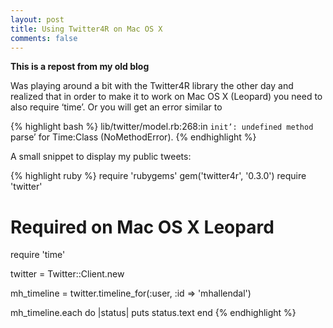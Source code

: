 ```yaml
---
layout: post
title: Using Twitter4R on Mac OS X
comments: false
---
```


**This is a repost from my old blog**

Was playing around a bit with the Twitter4R library the other day and realized that in order to make it to work on Mac OS X (Leopard) you need to also require ‘time’. Or you will get an error similar to 

{% highlight bash %}
lib/twitter/model.rb:268:in `init’: undefined method `parse’ for Time:Class (NoMethodError).
{% endhighlight %}

A small snippet to display my public tweets:

{% highlight ruby %}
require 'rubygems'
gem('twitter4r', '0.3.0')
require 'twitter'

# Required on Mac OS X Leopard
require 'time'

twitter = Twitter::Client.new

mh_timeline = twitter.timeline_for(:user, :id => 'mhallendal')

mh_timeline.each do |status|
  puts status.text
end
{% endhighlight %}
